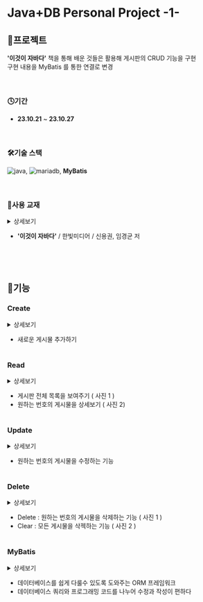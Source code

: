 # Java+DB Personal Project -1-

## 💾프로젝트

**'이것이 자바다'** 책을 통해 배운 것들은 활용해 게시판의 CRUD 기능을 구현<br>
구현 내용을 MyBatis 를 통한 연결로 변경
<br><br><br>

### 🕓기간

- **23.10.21** ~ **23.10.27** <br><br><br>

### 🛠기술 스택

![java](https://img.shields.io/badge/Java-437291?style=for-the-badge&logo=openjdk&logoColor=white), 
![mariadb](https://img.shields.io/badge/mariadb-003545?style=for-the-badge&logo=mariadb&logoColor=white), **MyBatis**<br><br><br>

### 📔사용 교재



<details><summary>
   상세보기
</summary>
  <br>

![image](https://github.com/LMH9999/LMH_Java_Sprj/assets/145963633/1e7ff7fe-a688-4183-bf88-4d864fd81e10)

</details>

- **'이것이 자바다'** / 한빛미디어 / 신용권, 임경균 저

<br><br><br>

## 📝기능

### Create

<details><summary>
   상세보기
</summary>
  <br>

![image](https://github.com/LMH9999/LMH_Java_Sprj/assets/145963633/7d259269-ee5b-41de-b66c-cd660ba9644a)

```java
//새로운 게시물을 생성하는 메소드
    public void createBoard(String title, String content, String writer) {
        SqlSession session = sqlSessionFactory.openSession();
        BoardMapper mapper = session.getMapper(BoardMapper.class);
        Board board = new Board(title, content, writer);
        mapper.createBoard(board);

        //새로운 게시물 올리기 실행
        session.commit();
    }
```

```xml
<!-- 새로운 게시물을 추가하는 쿼리문 -->
    <insert id="createBoard" parameterType="Board">
        INSERT INTO boards (btitle, bcontent, bwriter, bdate)
        VALUES (#{btitle}, #{bcontent}, #{bwriter}, now())
    </insert>
```

</details>

* 새로운 게시물 추가하기<br><br>


### Read

<details><summary>
   상세보기
</summary>
  <br>

사진 1

![image](https://github.com/LMH9999/LMH_Java_Sprj/assets/145963633/cb12801b-bcbe-480a-8c48-b63732caacf6)

사진 2

![image](https://github.com/LMH9999/LMH_Java_Sprj/assets/145963633/53a365fe-e0e4-4fba-a60f-9471e2076c44)

```java
//데이터베이스에서 모든 게시물 목록을 가져오는 메소드
    public ArrayList<Board> getBoard() {
        SqlSession session = sqlSessionFactory.openSession();
        BoardMapper mapper = session.getMapper(BoardMapper.class);
        ArrayList<Board> boardList = mapper.getBoard();

        //쿼리문으로 불러온 게시물 목록을 리턴
        return boardList;
    }
```

```xml
<!--게시판 전체글 목록을 보여주기 위한 쿼리문 -->
    <select id="getBoard" resultType="Board">
        SELECT bno, btitle, bcontent, bwriter, bdate
        FROM boards
        ORDER BY bno DESC
    </select>
```

```java
//원하는 번호의 게시물을 상세보기 하기위한 메소드
    public Board readBoard(int no){
        SqlSession session = sqlSessionFactory.openSession();
        BoardMapper mapper = session.getMapper(BoardMapper.class);
        Board board = mapper.readBoard(no);

        //원하는 게시물 정보를 리턴
        return board;
    }
```

```xml
<!-- 특정 번호의 글을 불러와 보여주는 상세보기 쿼리문 -->
    <select id="readBoard" parameterType="Int" resultType="Board">
        SELECT bno, btitle, bcontent, bwriter, bdate
        FROM boards
        WHERE bno = #{bno}
    </select>
```


</details>

* 게시판 전체 목록을 보여주기 ( 사진 1 )
* 원하는 번호의 게시물을 상세보기 ( 사진 2) <br><br>


### Update

<details><summary>
   상세보기
</summary>
  <br>
  
![image](https://github.com/LMH9999/LMH_Java_Sprj/assets/145963633/fbbb9b33-3890-46b2-a16f-4103a8f86366)

```java
//원하는 게시물을 수정하는 메소드
    public void updateBoard(int bno, String title, String content, String writer) {
        SqlSession session = sqlSessionFactory.openSession();
        BoardMapper mapper = session.getMapper(BoardMapper.class);
        Board board = new Board(bno, title,content,writer);
        mapper.updateBoard(board);

        //게시물 수정 실행
        session.commit();
    }
```

```xml
<!-- 이미 있는 게시물을 수정하기 위한 쿼리문 -->
    <update id="updateBoard" parameterType="Board">
        UPDATE boards SET btitle=#{btitle}, bcontent=#{bcontent}, bwriter=#{bwriter}
        WHERE bno = #{bno}
    </update>
```


</details>

* 원하는 번호의 게시물을 수정하는 기능<br><br>


### Delete

<details><summary>
   상세보기
</summary>
  <br>

사진 1

![image](https://github.com/LMH9999/LMH_Java_Sprj/assets/145963633/58dbc94b-3198-42bc-8f0e-d39be450c4c6)

사진 2

![image](https://github.com/LMH9999/LMH_Java_Sprj/assets/145963633/092e3445-5ce5-4529-8bda-09e03602fbae)


```java
//원하는 게시물을 삭제하는 메소드
    public void deleteBoard(int bno) {
        SqlSession session = sqlSessionFactory.openSession();
        BoardMapper mapper = session.getMapper(BoardMapper.class);
        mapper.deleteBoard(bno);

        //게시물 삭제 실행
        session.commit();
    }
```

```xml
<!-- 특정 게시물을 삭제하기 위한 쿼리문 -->
    <delete id="deleteBoard" parameterType="int">
        DELETE FROM boards WHERE bno=#{bno}
    </delete>
```

```java
//게시물 전체를 삭제하는 메소드
    public void clearBoard(){
        SqlSession session = sqlSessionFactory.openSession();
        BoardMapper mapper = session.getMapper(BoardMapper.class);
        mapper.clearBoard();

        //게시물 전체 삭제 실행
        session.commit();
    }
```

```xml
<!-- 게시물 전체를 삭제하는 쿼리문 -->
    <delete id="clearBoard" parameterType="Board">
        delete from boards
    </delete>
```

</details>

* Delete : 원하는 번호의 게시물을 삭제하는 기능 ( 사진 1 )
* Clear : 모든 게시물을 삭젝하는 기능 ( 사진 2 ) <br><br>

### MyBatis

<details><summary>
   상세보기
</summary>
  <br>

```xml
<?xml version="1.0" encoding="UTF-8" ?>
<!DOCTYPE configuration
        PUBLIC "-//mybatis.org//DTD Config 3.0//EN"
        "http://mybatis.org/dtd/mybatis-3-config.dtd">
<configuration>
    <environments default="development">
        <environment id="development">
            <transactionManager type="JDBC"/>
            <dataSource type="POOLED">
                <!-- DB 설정 -->
                <property name="driver" value="org.mariadb.jdbc.Driver"/>
                <property name="url" value="jdbc:mariadb://127.0.0.1:3306/board_prj"/>
                <property name="username" value="root"/>
                <property name="password" value="12345"/>
            </dataSource>
        </environment>
    </environments>

    <mappers>
        <!-- Mapper 파일의 위치 -->
        <mapper resource="BoardMapper.xml"/>
    </mappers>

</configuration>
```

```xml
<?xml version="1.0" encoding="UTF-8" ?>
<!DOCTYPE mapper
        PUBLIC "-//mybatis.org//DTD Mapper 3.0//EN"
        "http://mybatis.org/dtd/mybatis-3-mapper.dtd">
<mapper namespace="BoardMapper">
    <!--게시판 전체글 목록을 보여주기 위한 쿼리문 -->
    <select id="getBoard" resultType="Board">
        SELECT bno, btitle, bcontent, bwriter, bdate
        FROM boards
        ORDER BY bno DESC
    </select>
    <!-- 새로운 게시물을 추가하는 쿼리문 -->
    <insert id="createBoard" parameterType="Board">
        INSERT INTO boards (btitle, bcontent, bwriter, bdate)
        VALUES (#{btitle}, #{bcontent}, #{bwriter}, now())
    </insert>
    <!-- 특정 번호의 글을 불러와 보여주는 상세보기 쿼리문 -->
    <select id="readBoard" parameterType="Int" resultType="Board">
        SELECT bno, btitle, bcontent, bwriter, bdate
        FROM boards
        WHERE bno = #{bno}
    </select>
    <!-- 이미 있는 게시물을 수정하기 위한 쿼리문 -->
    <update id="updateBoard" parameterType="Board">
        UPDATE boards SET btitle=#{btitle}, bcontent=#{bcontent}, bwriter=#{bwriter}
        WHERE bno = #{bno}
    </update>
    <!-- 특정 게시물을 삭제하기 위한 쿼리문 -->
    <delete id="deleteBoard" parameterType="int">
        DELETE FROM boards WHERE bno=#{bno}
    </delete>
    <!-- 게시물 전체를 삭제하는 쿼리문 -->
    <delete id="clearBoard" parameterType="Board">
        delete from boards
    </delete>
</mapper>
```

</details>

* 데이터베이스를 쉽게 다룰수 있도록 도와주는 ORM 프레임워크
* 데이터베이스 쿼리와 프로그래밍 코드를 나누어 수정과 작성이 편하다 <br><br>

